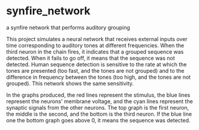 synfire_network
===============

a synfire network that performs auditory grouping

This project simulates a neural network that receives external inputs over time corresponding to auditory tones at different frequencies. When the third neuron in the chain fires, it indicates that a grouped sequence was detected. When it fails to go off, it means that the sequence was not detected. Human sequence detection is sensitive to the rate at which the tones are presented (too fast, and the tones are not grouped) and to the difference in frequency between the tones (too high, and the tones are not grouped). This network shows the same sensitivity.

In the graphs produced, the red lines represent the stimulus, the blue lines represent the neurons' membrane voltage, and the cyan lines represent the synaptic signals from the other neurons. The top graph is the first neuron, the middle is the second, and the bottom is the third neuron. If the blue line one the bottom graph goes above 0, it means the sequence was detected.
